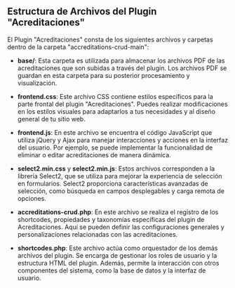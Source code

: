 ## Estructura de Archivos del Plugin "Acreditaciones"

El Plugin "Acreditaciones" consta de los siguientes archivos y carpetas dentro de la carpeta "accreditations-crud-main":

- **base/**: Esta carpeta es utilizada para almacenar los archivos PDF de las acreditaciones que son subidas a través del plugin. Los archivos PDF se guardan en esta carpeta para su posterior procesamiento y visualización.

- **frontend.css**: Este archivo CSS contiene estilos específicos para la parte frontal del plugin "Acreditaciones". Puedes realizar modificaciones en los estilos visuales para adaptarlos a tus necesidades y al diseño general de tu sitio web.

- **frontend.js**: En este archivo se encuentra el código JavaScript que utiliza jQuery y Ajax para manejar interacciones y acciones en la interfaz del usuario. Por ejemplo, se puede implementar la funcionalidad de eliminar o editar acreditaciones de manera dinámica.

- **select2.min.css** y **select2.min.js**: Estos archivos corresponden a la librería Select2, que se utiliza para mejorar la experiencia de selección en formularios. Select2 proporciona características avanzadas de selección, como búsqueda en campos desplegables y carga remota de opciones.

- **accreditations-crud.php**: En este archivo se realiza el registro de los shortcodes, propiedades y taxonomías específicas del plugin de Acreditaciones. Aquí se pueden definir las configuraciones generales y personalizaciones relacionadas con las acreditaciones.

- **shortcodes.php**: Este archivo actúa como orquestador de los demás archivos del plugin. Se encarga de gestionar los roles de usuario y la estructura HTML del plugin. Además, permite la interacción con otros componentes del sistema, como la base de datos y la interfaz de usuario.
